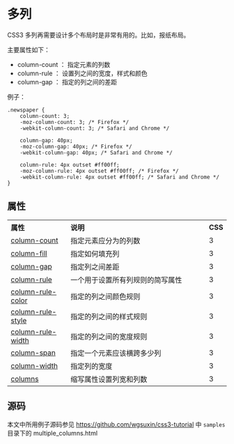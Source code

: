 多列
====

CSS3 多列再需要设计多个布局时是非常有用的。比如，报纸布局。

主要属性如下：

* column-count ： 指定元素的列数
* column-rule ： 设置列之间的宽度，样式和颜色
* column-gap ： 指定的列之间的差距

例子：

    .newspaper {
        column-count: 3;
        -moz-column-count: 3; /* Firefox */
        -webkit-column-count: 3; /* Safari and Chrome */

        column-gap: 40px;
        -moz-column-gap: 40px; /* Firefox */
        -webkit-column-gap: 40px; /* Safari and Chrome */

        column-rule: 4px outset #ff00ff;
        -moz-column-rule: 4px outset #ff00ff; /* Firefox */
        -webkit-column-rule: 4px outset #ff00ff; /* Safari and Chrome */
    }

## 属性

<table width="100%" class="reference"> <tbody><tr> <th width="28%" align="left">属性</th> <th width="67%" align="left">说明</th> <th width="5%" align="left">CSS</th> </tr> <tr> <td><a href="#">column-count</a></td> <td>指定元素应分为的列数</td> <td>3</td> </tr> <tr> <td><a href="#">column-fill</a></td> <td>指定如何填充列</td> <td>3</td> </tr> <tr> <td><a href="#">column-gap</a></td> <td>指定列之间差距</td> <td>3</td> </tr> <tr> <td><a href="#">column-rule</a></td> <td>一个用于设置所有列规则的简写属性</td> <td>3</td> </tr> <tr> <td><a href="#">column-rule-color</a></td> <td>指定的列之间颜色规则</td> <td>3</td> </tr> <tr> <td><a href="#">column-rule-style</a></td> <td>指定的列之间的样式规则</td> <td>3</td> </tr> <tr> <td><a href="#">column-rule-width</a></td> <td>指定的列之间的宽度规则</td> <td>3</td> </tr> <tr> <td><a href="#">column-span</a></td> <td>指定一个元素应该横跨多少列</td> <td>3</td> </tr> <tr> <td><a href="#">column-width</a></td> <td>指定列的宽度</td> <td>3</td> </tr> <tr> <td><a href="#">columns</a></td> <td>缩写属性设置列宽和列数</td> <td>3</td> </tr> </tbody></table>

## 源码

本文中所用例子源码参见
<https://github.com/wgsuxin/css3-tutorial> 中 `samples` 目录下的 multiple_columns.html

